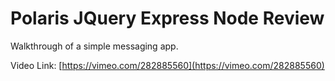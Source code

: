 Polaris JQuery Express Node Review
===

Walkthrough of a simple messaging app. 

Video Link: [https://vimeo.com/282885560](https://vimeo.com/282885560)